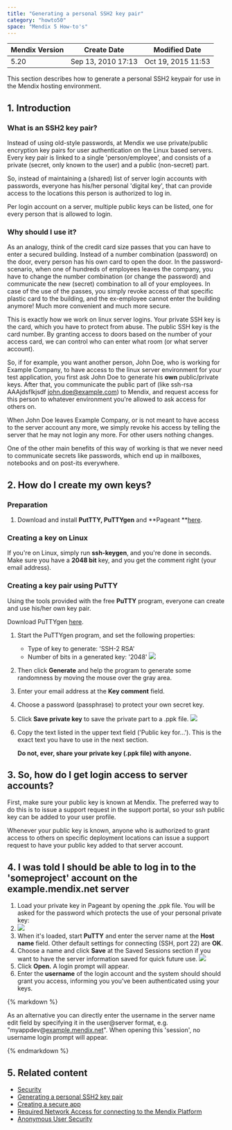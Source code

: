 ```yaml
---
title: "Generating a personal SSH2 key pair"
category: "howto50"
space: "Mendix 5 How-to's"
---
```

<table><thead><tr><th class="confluenceTh">Mendix Version</th><th class="confluenceTh">Create Date</th><th colspan="1" class="confluenceTh">Modified Date</th></tr></thead><tbody><tr><td class="confluenceTd">5.20</td><td class="confluenceTd">Sep 13, 2010 17:13</td><td colspan="1" class="confluenceTd">Oct 19, 2015 11:53</td></tr></tbody></table>

This section describes how to generate a personal SSH2 keypair for use in the Mendix hosting environment.

## 1. Introduction

### What is an SSH2 key pair?

Instead of using old-style passwords, at Mendix we use private/public encryption key pairs for user authentication on the Linux based servers. Every key pair is linked to a single 'person/employee', and consists of a private (secret, only known to the user) and a public (non-secret) part.

So, instead of maintaining a (shared) list of server login accounts with passwords, everyone has his/her personal 'digital key', that can provide access to the locations this person is authorized to log in.

Per login account on a server, multiple public keys can be listed, one for every person that is allowed to login.

### Why should I use it?

As an analogy, think of the credit card size passes that you can have to enter a secured building. Instead of a number combination (password) on the door, every person has his own card to open the door. In the password-scenario, when one of hundreds of employees leaves the company, you have to change the number combination (or change the password) and communicate the new (secret) combination to all of your employees. In case of the use of the passes, you simply revoke access of that specific plastic card to the building, and the ex-employee cannot enter the building anymore! Much more convenient and much more secure.

This is exactly how we work on linux server logins. Your private SSH key is the card, which you have to protect from abuse. The public SSH key is the card number. By granting access to doors based on the number of your access card, we can control who can enter what room (or what server account).

So, if for example, you want another person, John Doe, who is working for Example Company, to have access to the linux server environment for your test application, you first ask John Doe to generate his **own** public/private keys. After that, you communicate the public part of (like ssh-rsa AAAjdsflkjsdf john.doe@example.com) to Mendix, and request access for this person to whatever environment you're allowed to ask access for others on.

When John Doe leaves Example Company, or is not meant to have access to the server account any more, we simply revoke his access by telling the server that he may not login any more. For other users nothing changes.

One of the other main benefits of this way of working is that we never need to communicate secrets like passwords, which end up in mailboxes, notebooks and on post-its everywhere.

## 2\. How do I create my own keys?

### Preparation

1.  Download and install **PutTTY, PuTTYgen** and **Pageant **[here](http://www.chiark.greenend.org.uk/~sgtatham/putty/download.html).

### Creating a key on Linux

If you're on Linux, simply run **ssh-keygen**, and you're done in seconds. Make sure you have a **2048 bit** key, and you get the comment right (your email address).

### Creating a key pair using PuTTY

Using the tools provided with the free **PuTTY** program, everyone can create and use his/her own key pair.

Download PuTTYgen [here](http://www.chiark.greenend.org.uk/~sgtatham/putty/download.html).

1.  Start the PuTTYgen program, and set the following properties:

    *   Type of key to generate: 'SSH-2 RSA'
    *   Number of bits in a generated key: '2048'
        ![](attachments/2949159/13402538.png)

2.  Then click **Generate** and help the program to generate some randomness by moving the mouse over the gray area.
3.  Enter your email address at the **Key comment** field.
4.  Choose a password (passphrase) to protect your own secret key.
5.  Click **Save private key** to save the private part to a .ppk file.
    ![](attachments/2949159/13402539.png) 
6.  Copy the text listed in the upper text field ('Public key for...'). This is the exact text you have to use in the next section.

    **Do not, ever, share your private key (.ppk file) with anyone.**

## 3\. So, how do I get login access to server accounts?

First, make sure your public key is known at Mendix. The preferred way to do this is to issue a support request in the support portal, so your ssh public key can be added to your user profile.

Whenever your public key is known, anyone who is authorized to grant access to others on specific deployment locations can issue a support request to have your public key added to that server account.

## 4\. I was told I should be able to log in to the 'someproject' account on the example.mendix.net server

1.  Load your private key in Pageant by opening the .ppk file. You will be asked for the password which protects the use of your personal private key:
2.  ![](attachments/2949159/13402540.png)
3.  When it's loaded, start **PuTTY** and enter the server name at the **Host name** field. Other default settings for connecting (SSH, port 22) are **OK**.
4.  Choose a name and click **Save** at the Saved Sessions section if you want to have the server information saved for quick future use.
    ![](attachments/2949159/13402541.png) 
5.  Click **Open.** A login prompt will appear.
6.  Enter the **username** of the login account and the system should should grant you access, informing you you've been authenticated using your keys.

<div class="alert alert-info">{% markdown %}

As an alternative you can directly enter the username in the server name edit field by specifying it in the user@server format, e.g. "myappdev@[example.mendix.net](http://example.mendix.net)". When opening this 'session', no username login prompt will appear.

{% endmarkdown %}</div>

## 5\. Related content

*   [Security](/howto50/Security)
*   [Generating a personal SSH2 key pair](/howto50/Generating+a+personal+SSH2+key+pair)
*   [Creating a secure app](/howto50/Creating+a+secure+app)
*   [Required Network Access for connecting to the Mendix Platform](/mxsupport/Required+Network+Access+for+connecting+to+the+Mendix+Platform)
*   [Anonymous User Security](/howto50/Anonymous+User+Security)